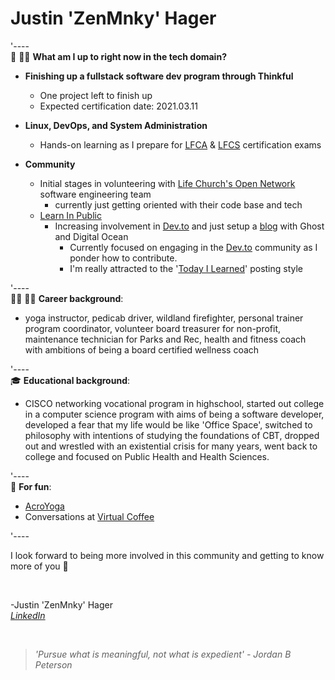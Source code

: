 # Justin 'ZenMnky' Hager

'----   
📍 👨‍💻  **What am I up to right now in the tech domain?**

- **Finishing up a fullstack software dev program through Thinkful**
    - One project left to finish up
    - Expected certification date: 2021.03.11

 - **Linux, DevOps, and System Administration** 
    - Hands-on learning as I prepare for [LFCA](https://training.linuxfoundation.org/certification/certified-it-associate/) & [LFCS](https://training.linuxfoundation.org/certification/linux-foundation-certified-sysadmin-lfcs/) certification exams
    
- **Community**
     - Initial stages in volunteering with [Life Church's Open Network](https://open.life.church/) software engineering team
        - currently just getting oriented with their code base and tech
    -  [Learn In Public](https://www.swyx.io/learn-in-public/)
         -  Increasing involvement in [Dev.to](https://dev.to/zenmnky) and just setup a [blog](https://blog.justinhager.codes/) with Ghost and Digital Ocean
            - Currently focused on engaging in the [Dev.to](https://dev.to/zenmnky) community as I ponder how to contribute. 
            - I'm really attracted to the '[Today I Learned](https://dev.to/jbranchaud/how-i-built-a-learning-machine-45k9)' posting style

'----   
🔨🔥 👨💬 **Career background**:    
 - yoga instructor, pedicab driver, wildland firefighter, personal trainer program coordinator, volunteer board treasurer for non-profit, maintenance technician for Parks and Rec, health and fitness coach with ambitions of being a board certified wellness coach

'----   
🎓 **Educational background**: 
- CISCO networking vocational program in highschool, started out college in a computer science program with aims of being a software developer, developed a fear that my life would be like 'Office Space', switched to philosophy with intentions of studying the foundations of CBT, dropped out and wrestled with an existential crisis for many years, went back to college and focused on Public Health and Health Sciences.


'----   
🤸 **For fun**: 
- [AcroYoga](https://youtu.be/D3JW31Wq2Y0)
- Conversations at [Virtual Coffee](https://virtualcoffee.io/)


'----  

I look forward to being more involved in this community and getting to know more of you 🙇  

<br />

-Justin 'ZenMnky' Hager    
_[LinkedIn](https://www.linkedin.com/in/developerjustinhager/)_

<br />

> _'Pursue what is meaningful, not what is expedient' - Jordan B Peterson_  

<br />
